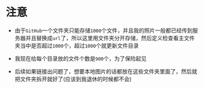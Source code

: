 # 注意

- 由于`GitHub`一个文件夹只能存储`1000`个文件，并且我的照片一般都已经传到服务器并且替换成`url`了，所以这里用文件夹分开存储，然后定义检查看主文件夹当中是否超过`1000`个，超过`1000`个就更新文件目录

- 我现在给每个目录放的文件个数是`900`个，为了保险起见

- 后续如果链接出问题了，想要本地图片的话都放在这些文件夹里面了，然后就把文件夹拆开就好了(应该到我退休的时候都不会)


